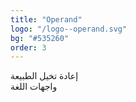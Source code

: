 ```yaml
---
title: "Operand"
logo: "/logo--operand.svg"
bg: "#535260"
order: 3
---
```

<p class="text-[1.4rem] text-center">
    إعادة تخيل الطبيعة
    <br />
    واجهات اللغة
</p>